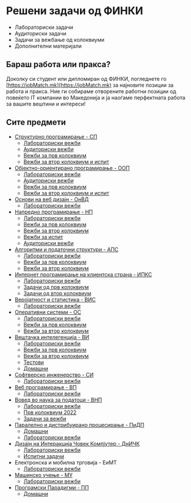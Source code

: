 # Решени задачи од ФИНКИ
- Лабораториски задачи
- Аудиториски задачи
- Задачи за вежбање од колоквиуми
- Дополнителни материјали

## Бараш работа или пракса?
Доколку си студент или дипломиран од ФИНКИ, погледнете го [https://jobMatch.mk](https://jobMatch.mk) за најновите позиции за работа и пракса. Ние ги собираме отворените работни позиции од повеќето IT компании во Македонија и ја наоѓаме перфектната работа за вашите вештини и интереси!

  

## Сите предмети
- [Структурно програмирање - СП](https://github.com/dani2221/FINKI/tree/master/Strukturno)
  - [Лабораториски вежби](https://github.com/dani2221/FINKI/tree/master/Strukturno/Lab)
  - [Аудиториски вежби](https://github.com/dani2221/FINKI/tree/master/Strukturno/Auditoriski_vezbi)
  - [Вежби за прв колоквиум](https://github.com/dani2221/FINKI/tree/master/Strukturno/Vezbi_za_I_kolokvium)
  - [Вежби за втор колоквиум и испит](https://github.com/dani2221/FINKI/tree/master/Strukturno/Vezbi_za_II_kolokvium)
- [Објектно-ориентирано програмирање - ООП](https://github.com/dani2221/FINKI/tree/master/Objektno)
  - [Лабораториски вежби](https://github.com/dani2221/FINKI/tree/master/Objektno/Lab)
  - [Аудиториски вежби](https://github.com/dani2221/FINKI/tree/master/Objektno/Auditoriski_vezbi)
  - [Вежби за прв колоквиум](https://github.com/dani2221/FINKI/tree/master/Objektno/Vezbi_za_I_kolokvium)
  - [Вежби за втор колоквиум и испит](https://github.com/dani2221/FINKI/tree/master/Objektno/Vezbi_za_II_kolokvium)
- [Основи на веб дизајн - ОнВД](https://github.com/dani2221/FINKI/tree/master/OsnoviVebDizajn)
  - [Лабораториски вежби](https://github.com/dani2221/FINKI/tree/master/OsnoviVebDizajn/Lab)
- [Напредно програмирање - НП](https://github.com/dani2221/FINKI/tree/master/napredno)
  - [Лабораториски вежби](https://github.com/dani2221/FINKI/tree/master/napredno/2021/Lab)
  - [Вежби за прв колоквиум](https://github.com/dani2221/FINKI/tree/master/napredno/2021/Vezbi_I_kolokvium)
  - [Вежби за втор колоквиум](https://github.com/dani2221/FINKI/tree/master/napredno/2021/Vezbi_II_kolokvium)
  - [Вежби за испит](https://github.com/dani2221/FINKI/tree/master/napredno/2021/Ispitni_zadaci)
  - [Аудиториски вежби](https://github.com/dani2221/FINKI/tree/master/napredno/2021/Auditoriski)
- [Алгоритми и податочни структури - АПС](https://github.com/dani2221/FINKI/tree/master/AlgoritmiPodatocniStrukturi)
  - [Лабораториски вежби](https://github.com/dani2221/FINKI/tree/master/AlgoritmiPodatocniStrukturi/2021/Lab)
  - [Вежби за прв колоквиум](https://github.com/dani2221/FINKI/tree/master/AlgoritmiPodatocniStrukturi/2021/Zadaci_za_I_kolokvium)
  - [Вежби за втор колоквиум](https://github.com/dani2221/FINKI/tree/master/AlgoritmiPodatocniStrukturi/2021/Zadaci_za_II_kolokvium)
- [Интернет програмирање на клиентска страна - ИПКС](https://github.com/dani2221/FINKI/tree/master/InternetProgramiranje/)
  - [Лабораториски вежби](https://github.com/dani2221/FINKI/tree/master/InternetProgramiranje/Lab)
  - [Задачи од прв колоквиум](https://github.com/dani2221/FINKI/tree/master/InternetProgramiranje/Zadaci_za_I_kolokvium)
  - [Задачи од втор колоквиум](https://github.com/dani2221/FINKI/tree/master/InternetProgramiranje/Zadaci_za_II_kolokvium)
- [Веројатност и статистика - ВИС](https://github.com/dani2221/FINKI/tree/master/VerojatnostIStatistika/)
  - [Лабораториски вежби](https://github.com/dani2221/FINKI/tree/master/VerojatnostIStatistika/Lab)
- [Оперативни системи - ОС](https://github.com/dani2221/FINKI/tree/master/OperativniSistemi/)
  - [Лабораториски вежби](https://github.com/dani2221/FINKI/tree/master/OperativniSistemi/2022/Lab)
  - [Вежби за прв колоквиум](https://github.com/dani2221/FINKI/tree/master/OperativniSistemi/2022/Vezbi_za_I_kolokvium)
  - [Вежби за втор колоквиум](https://github.com/dani2221/FINKI/tree/master/OperativniSistemi/2022/Vezbi_za_II_kolokvium)
- [Вештачка интелегенција - ВИ](https://github.com/dani2221/FINKI/tree/master/VestackaIntelegencija/)
  - [Лабораториски вежби](https://github.com/dani2221/FINKI/tree/master/VestackaIntelegencija/Lab)
  - [Вежби за прв колоквиум](https://github.com/dani2221/FINKI/tree/master/VestackaIntelegencija/Vezbi_za_I_kol)
  - [Вежби за втор колоквиум](https://github.com/dani2221/FINKI/tree/master/VestackaIntelegencija/Vezbi_za_II_kol)
  - [Тестови](https://github.com/dani2221/FINKI/tree/master/VestackaIntelegencija/Testovi)
  - [Домашни](https://github.com/dani2221/FINKI/tree/master/VestackaIntelegencija/Domasni)
- [Софтверско инженерство - СИ](https://github.com/dani2221/FINKI/tree/master/SoftverskoInzhenerstvo/)
  - [Лабораториски вежби](https://github.com/dani2221/FINKI/tree/master/SoftverskoInzhenerstvo/Lab)
- [Веб програмирање - ВП](https://github.com/dani2221/FINKI/tree/master/VebProgramiranje/)
  - [Лабораториски вежби](https://github.com/dani2221/FINKI/tree/master/VebProgramiranje/Lab)
- [Вовед во наука за податоци - ВНП](https://github.com/dani2221/FINKI/tree/master/VovedNaukaPodatoci/)
  - [Лабораториски вежби](https://github.com/dani2221/FINKI/tree/master/VovedNaukaPodatoci/Lab)
  - [Прв колоквиум 2022](https://github.com/dani2221/FINKI/tree/master/VovedNaukaPodatoci/I_Kol_2022)
  - [Задачи за вежби](https://github.com/dani2221/FINKI/tree/master/VovedNaukaPodatoci/Zadaci_za_vezbi)
- [Паралелно и дистрибуирано процесирање - ПиДП](https://github.com/dani2221/FINKI/tree/master/ParalelnoDistribuiranoProcesiranje/)
  - [Домашни](https://github.com/dani2221/FINKI/tree/master/ParalelnoDistribuiranoProcesiranje/Domasni)
  - [Лабораториски вежби](https://github.com/dani2221/FINKI/tree/master/ParalelnoDistribuiranoProcesiranje/Lab)
- [Дизајн на Интеракција Човек Компјутер - ДнИЧК](https://github.com/dani2221/FINKI/tree/master/DizajnInterakcijaCovekKompjuter/)
  - [Лабораториски вежби](https://github.com/dani2221/FINKI/tree/master/DizajnInterakcijaCovekKompjuter/Lab)
  - [Испитни задачи](https://github.com/dani2221/FINKI/tree/master/DizajnInterakcijaCovekKompjuter/Ispitni)
- Електронска и мобилна трговија - ЕиМТ
  - [Лабораториски вежби](https://github.com/dani2221/emt-lab)
- [Машинско учење - МУ](https://github.com/dani2221/FINKI/tree/master/MashinskoUchenje/)
  - [Лабораториски вежби](https://github.com/dani2221/FINKI/tree/master/MashinskoUchenje/Lab)
- [Програмски Парадигми - ПП](https://github.com/dani2221/FINKI/tree/master/ProgramskiParadigmi/)
  - [Домашни](https://github.com/dani2221/FINKI/tree/master/ProgramskiParadigmi/Domasni)



